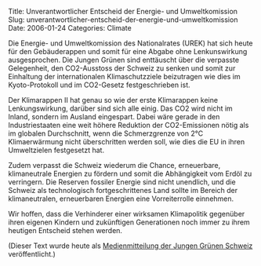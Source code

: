 Title: Unverantwortlicher Entscheid der Energie- und Umweltkomission
Slug: unverantwortlicher-entscheid-der-energie-und-umweltkomission
Date: 2006-01-24
Categories: Climate

Die Energie- und Umweltkomission des Nationalrates (UREK) hat sich heute für den Gebäuderappen und somit für eine Abgabe ohne Lenkunswirkung ausgesprochen. Die Jungen Grünen sind enttäuscht über die verpasste Gelegenheit, den CO2-Ausstoss der Schweiz zu senken und somit zur Einhaltung der internationalen Klimaschutzziele beizutragen wie dies im Kyoto-Protokoll und im CO2-Gesetz festgeschrieben ist.

Der Klimarappen II hat genau so wie der erste Klimarappen keine Lenkungswirkung, darüber sind sich alle einig. Das CO2 wird nicht im Inland, sondern im Ausland eingespart. Dabei wäre gerade in den Industriestaaten eine weit höhere Reduktion der CO2-Emissionen nötig als im globalen Durchschnitt, wenn die Schmerzgrenze von 2°C Klimaerwärmung nicht überschritten werden soll, wie dies die EU in ihren Umweltzielen festgesetzt hat.

Zudem verpasst die Schweiz wiederum die Chance, erneuerbare, klimaneutrale Energien zu fördern und somit die Abhängigkeit vom Erdöl zu verringern. Die Reserven fossiler Energie sind nicht unendlich, und die Schweiz als technologisch fortgeschrittenes Land sollte im Bereich der klimaneutralen, erneuerbaren Energien eine Vorreiterrolle einnehmen.

Wir hoffen, dass die Verhinderer einer wirksamen Klimapolitik gegenüber ihren eigenen Kindern und zukünftigen Generationen noch immer zu ihrem heutigen Entscheid stehen werden.

(Dieser Text wurde heute als [Medienmitteilung der Jungen Grünen Schweiz](http://www.jungegruene.ch/news/34) veröffentlicht.)
